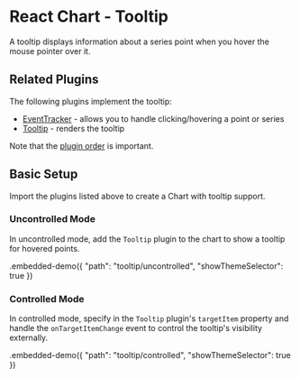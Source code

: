 # React Chart - Tooltip

A tooltip displays information about a series point when you hover the mouse pointer over it.

## Related Plugins

The following plugins implement the tooltip:

- [EventTracker](../reference/event-tracker.md) - allows you to handle clicking/hovering a point or series
- [Tooltip](../reference/tooltip.md) - renders the tooltip

Note that the [plugin order](./plugin-overview.md#plugin-order) is important.

## Basic Setup

Import the plugins listed above to create a Chart with tooltip support.

### Uncontrolled Mode

In uncontrolled mode, add the `Tooltip` plugin to the chart to show a tooltip for hovered points.

.embedded-demo({ "path": "tooltip/uncontrolled", "showThemeSelector": true })

### Controlled Mode

In controlled mode, specify in the `Tooltip` plugin's `targetItem` property and handle the `onTargetItemChange` event to control the tooltip's visibility externally.

.embedded-demo({ "path": "tooltip/controlled", "showThemeSelector": true })
